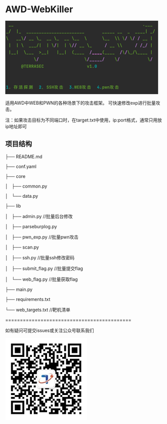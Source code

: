# AWD-WebKiller
![img.png](img.png)

适用AWD中WEB和PWN的各种场景下的攻击框架。
可快速修改exp进行批量攻击。

注：如果攻击目标为不同端口时，在target.txt中使用，ip:port格式，通常只用放ip地址即可



## 项目结构


├── README.md

├── conf.yaml

├── core

│   ├── common.py

│   └── data.py

├── lib

│   ├── admin.py //批量后台修改

│   ├── parseburplog.py

│   ├── pwn_exp.py //批量pwn攻击

│   ├── scan.py

│   ├── ssh.py //批量ssh修改密码

│   ├── submit_flag.py //批量提交flag

│   └── web_flag.py //批量获取flag

├── main.py

├── requirements.txt

└── web_targets.txt  //靶机清单


===========================================

如有疑问可提交issues或关注公众号联系我们

![img_1.png](img_1.png)
